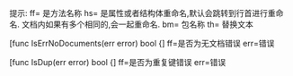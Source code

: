 提示:
ff= 是方法名称
hs= 是属性或者结构体重命名,默认会跳转到行首进行重命名.
    文档内如果有多个相同的,会一起重命名.
bm= 包名称
th= 替换文本

[func IsErrNoDocuments(err error) bool {]
ff=是否为无文档错误
err=错误

[func IsDup(err error) bool {]
ff=是否为重复键错误
err=错误
